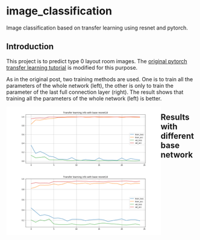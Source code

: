# image_classification
Image classification based on transfer learning using resnet and pytorch.

## Introduction
This project is to predict type 0 layout room images. The [original pytorch transfer learning tutorial](https://pytorch.org/tutorials/beginner/transfer_learning_tutorial.html#sphx-glr-download-beginner-transfer-learning-tutorial-py) is modified for this purpose.

As in the original post, two training methods are used. One is to train all the parameters of the whole network (left), the other is only to train the parameter of the last full connection layer (right). The result shows that training all the parameters of the whole network (left) is better.

<img src="results/resnet18_1.png" align="left" width="410" />
<img src="results/resnet18_0.png" align="left" width="410" />


## Results with different base network
